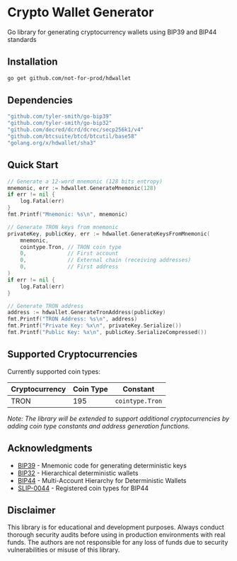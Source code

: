 # Crypto Wallet Generator

Go library for generating cryptocurrency wallets using BIP39 and BIP44 standards

## Installation

```bash
go get github.com/not-for-prod/hdwallet
```

## Dependencies

```go
"github.com/tyler-smith/go-bip39"
"github.com/tyler-smith/go-bip32"
"github.com/decred/dcrd/dcrec/secp256k1/v4"
"github.com/btcsuite/btcd/btcutil/base58"
"golang.org/x/hdwallet/sha3"
```

## Quick Start

```go
// Generate a 12-word mnemonic (128 bits entropy)
mnemonic, err := hdwallet.GenerateMnemonic(128)
if err != nil {
    log.Fatal(err)
}
fmt.Printf("Mnemonic: %s\n", mnemonic)

// Generate TRON keys from mnemonic
privateKey, publicKey, err := hdwallet.GenerateKeysFromMnemonic(
    mnemonic,
    cointype.Tron, // TRON coin type
    0,             // First account
    0,             // External chain (receiving addresses)
    0,             // First address
)
if err != nil {
    log.Fatal(err)
}

// Generate TRON address
address := hdwallet.GenerateTronAddress(publicKey)
fmt.Printf("TRON Address: %s\n", address)
fmt.Printf("Private Key: %x\n", privateKey.Serialize())
fmt.Printf("Public Key: %x\n", publicKey.SerializeCompressed())
```

## Supported Cryptocurrencies

Currently supported coin types:

| Cryptocurrency | Coin Type | Constant |
|---------------|-----------|----------|
| TRON          | 195       | `cointype.Tron` |

*Note: The library will be extended to support additional cryptocurrencies by adding coin type constants and address generation functions.*

## Acknowledgments

- [BIP39](https://github.com/bitcoin/bips/blob/master/bip-0039.mediawiki) - Mnemonic code for generating deterministic keys
- [BIP32](https://github.com/bitcoin/bips/blob/master/bip-0032.mediawiki) - Hierarchical deterministic wallets
- [BIP44](https://github.com/bitcoin/bips/blob/master/bip-0044.mediawiki) - Multi-Account Hierarchy for Deterministic Wallets
- [SLIP-0044](https://github.com/satoshilabs/slips/blob/master/slip-0044.md) - Registered coin types for BIP44

## Disclaimer

This library is for educational and development purposes. Always conduct thorough security audits before using in production environments with real funds. The authors are not responsible for any loss of funds due to security vulnerabilities or misuse of this library.
